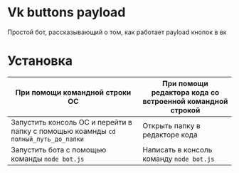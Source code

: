 # Vk buttons payload
Простой бот, рассказывающий о том, как работает payload кнопок в вк

# Установка
При помощи командной строки ОС | При помощи редактора кода со встроенной командной строкой
------------ | -------------
Запустить консоль ОС и перейти в папку с помощью коамнды ```cd полный_путь_до_папки``` | Открыть папку в редакторе кода
Запустить бота с помощью команды ```node bot.js``` | Написать в консоль команду ```node bot.js```
